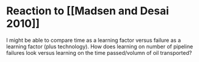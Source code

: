# Reaction to [[Madsen and Desai 2010]]

I might be able to compare time as a learning factor versus failure as a learning factor (plus technology). How does learning on number of pipeline failures look versus learning on the time passed/volumn of oil transported?